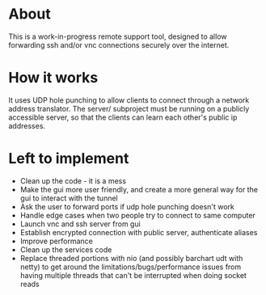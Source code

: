 # About

This is a work-in-progress remote support tool, designed to allow forwarding ssh and/or vnc connections securely over the internet.

# How it works

It uses UDP hole punching to allow clients to connect through a network address translator.
The server/ subproject must be running on a publicly accessible server, so that the clients can learn each other's public ip addresses.

# Left to implement

- Clean up the code - it is a mess
- Make the gui more user friendly, and create a more general way for the gui to interact with the tunnel
- Ask the user to forward ports if udp hole punching doesn't work
- Handle edge cases when two people try to connect to same computer
- Launch vnc and ssh server from gui
- Establish encrypted connection with public server, authenticate aliases
- Improve performance
- Clean up the services code
- Replace threaded portions with nio (and possibly barchart udt with netty) to get around the limitations/bugs/performance issues from having multiple threads that can't be interrupted when doing socket reads

